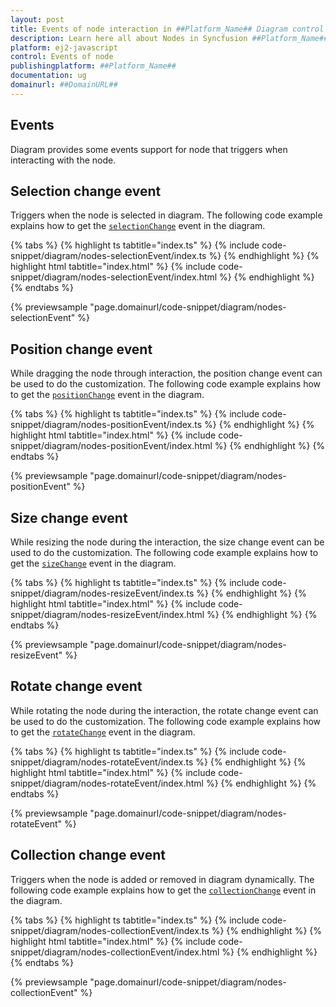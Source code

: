 ```yaml
---
layout: post
title: Events of node interaction in ##Platform_Name## Diagram control | Syncfusion
description: Learn here all about Nodes in Syncfusion ##Platform_Name## Diagram control of Syncfusion Essential JS 2 and more.
platform: ej2-javascript
control: Events of node 
publishingplatform: ##Platform_Name##
documentation: ug
domainurl: ##DomainURL##
---
```


## Events

Diagram provides some events support for node that triggers when interacting with the node.

## Selection change event

Triggers when the node is selected in diagram.
The following code example explains how to get the [`selectionChange`](../api/diagram/iSelectionChangeEventArgs/) event in the diagram.

{% tabs %}
{% highlight ts tabtitle="index.ts" %}
{% include code-snippet/diagram/nodes-selectionEvent/index.ts %}
{% endhighlight %}
{% highlight html tabtitle="index.html" %}
{% include code-snippet/diagram/nodes-selectionEvent/index.html %}
{% endhighlight %}
{% endtabs %}
        
{% previewsample "page.domainurl/code-snippet/diagram/nodes-selectionEvent" %}

## Position change event

While dragging the node through interaction, the position change event can be used to do the customization.
The following code example explains how to get the [`positionChange`](../api/diagram/iDraggingEventArgs/) event in the diagram.

{% tabs %}
{% highlight ts tabtitle="index.ts" %}
{% include code-snippet/diagram/nodes-positionEvent/index.ts %}
{% endhighlight %}
{% highlight html tabtitle="index.html" %}
{% include code-snippet/diagram/nodes-positionEvent/index.html %}
{% endhighlight %}
{% endtabs %}
        
{% previewsample "page.domainurl/code-snippet/diagram/nodes-positionEvent" %}

## Size change event

While resizing the node during the interaction, the size change event can be used to do the customization.
The following code example explains how to get the [`sizeChange`](../api/diagram/isizechangeeventargs/) event in the diagram.

{% tabs %}
{% highlight ts tabtitle="index.ts" %}
{% include code-snippet/diagram/nodes-resizeEvent/index.ts %}
{% endhighlight %}
{% highlight html tabtitle="index.html" %}
{% include code-snippet/diagram/nodes-resizeEvent/index.html %}
{% endhighlight %}
{% endtabs %}
        
{% previewsample "page.domainurl/code-snippet/diagram/nodes-resizeEvent" %}

## Rotate change event

While rotating the node during the interaction, the rotate change event can be used to do the customization.
The following code example explains how to get the [`rotateChange`](../api/diagram/irotationeventargs/) event in the diagram.

{% tabs %}
{% highlight ts tabtitle="index.ts" %}
{% include code-snippet/diagram/nodes-rotateEvent/index.ts %}
{% endhighlight %}
{% highlight html tabtitle="index.html" %}
{% include code-snippet/diagram/nodes-rotateEvent/index.html %}
{% endhighlight %}
{% endtabs %}
        
{% previewsample "page.domainurl/code-snippet/diagram/nodes-rotateEvent" %}

## Collection change event

Triggers when the node is added or removed in diagram dynamically.
The following code example explains how to get the [`collectionChange`](../api/diagram/icollectionchangeeventargs/) event in the diagram.

{% tabs %}
{% highlight ts tabtitle="index.ts" %}
{% include code-snippet/diagram/nodes-collectionEvent/index.ts %}
{% endhighlight %}
{% highlight html tabtitle="index.html" %}
{% include code-snippet/diagram/nodes-collectionEvent/index.html %}
{% endhighlight %}
{% endtabs %}
        
{% previewsample "page.domainurl/code-snippet/diagram/nodes-collectionEvent" %}